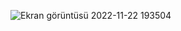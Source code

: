 
![Ekran görüntüsü 2022-11-22 193504](https://user-images.githubusercontent.com/65927735/203369976-6b0ec93b-f2ef-4c45-9e2d-f264543993df.png)

